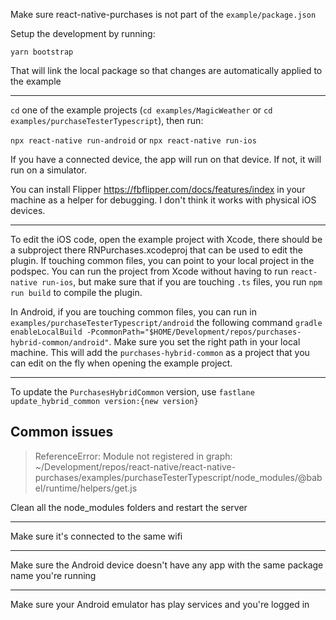 Make sure react-native-purchases is not part of the `example/package.json`

Setup the development by running: 

```
yarn bootstrap
```

That will link the local package so that changes are automatically applied to the example

---

`cd` one of the example projects (`cd examples/MagicWeather` or `cd examples/purchaseTesterTypescript`), then run:

`npx react-native run-android`
or 
`npx react-native run-ios`

If you have a connected device, the app will run on that device. If not, it will run on a simulator.

You can install Flipper https://fbflipper.com/docs/features/index in your machine as a helper for debugging. I don't think it works with physical iOS devices.

---

To edit the iOS code, open the example project with Xcode, there should be a subproject there RNPurchases.xcodeproj that can be used to edit the plugin. 
If touching common files, you can point to your local project in the podspec. 
You can run the project from Xcode without having to run `react-native run-ios`, but make sure that if you are touching `.ts` files, you run `npm run build` to compile the plugin.

In Android, if you are touching common files, you can run in `examples/purchaseTesterTypescript/android` the following command `gradle enableLocalBuild -PcommonPath="$HOME/Development/repos/purchases-hybrid-common/android"`. Make sure you set the right path in your local machine. This will add the `purchases-hybrid-common` as a project that you can edit on the fly when opening the example project.

---

To update the `PurchasesHybridCommon` version, use `fastlane update_hybrid_common version:{new version}`

## Common issues

> ReferenceError: Module not registered in graph: ~/Development/repos/react-native/react-native-purchases/examples/purchaseTesterTypescript/node_modules/@babel/runtime/helpers/get.js

Clean all the node_modules folders and restart the server

---

Make sure it's connected to the same wifi

---

Make sure the Android device doesn't have any app with the same package name you're running

---

Make sure your Android emulator has play services and you're logged in
